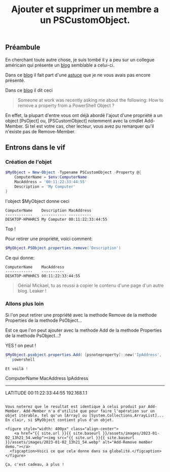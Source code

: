 ﻿---
title: "Ajouter et supprimer un membre a un PSCustomObject."
excerpt: "Add-Member n'est pas indispensable, et Remove-Member pourrait être écrit."
category: PowerShell
classes: wide
comments: true
tags: 
  - PowerShell
  - Tips
header:
  teaser: /assets/images/Invoke-Inputbox.webp
  image_description: "Boite de dialogue en WInForm."
---

## Préambule

En cherchant toute autre chose, je suis tombé il y a peu sur un collegue américain qui présente un [blog](https://lazywinadmin.com/) semblable a celui-ci.

Dans ce [blog](https://lazywinadmin.com/) il fait part d'une [astuce](https://lazywinadmin.com/2017/06/Remove_PSObject_Property.html) que je ne vous avais pas encore présenté.

Dans ce [blog](https://lazywinadmin.com/) il dit ceci

> Someone at work was recently asking me about the following: How to remove a property from a PowerShell Object ?

En effet, la plupart d'entre vous ont déjà abordé l'ajout d'une propriété a un object [PsOject] ou, [PSCustomObject] notemment avec la cmdlet Add-Member. Si tel est votre cas, cher lecteur, vous avez pu remarquer qu'il n'existe pas de Remove-Member.

## Entrons dans le vif

### Création de l'objet

```powershell
$MyObject = New-Object -Typename PSCustomObject -Property @{
    ComputerName = $env:ComputerName
    MacAddress = '00:11:22:33:44:55'
    Description = 'My Computer'
}
```

l'object $MyObject donne ceci

```
ComputerName    Description MacAddress
------------    ----------- ----------
DESKTOP-HPHHRC5 My Computer 00:11:22:33:44:55
```

Top ! 

Pour retirer une propriété, voici comment:

```powershell
$MyObject.PSObject.properties.remove('Description')
```

Ce qui donne:

```
ComputerName    MacAddress
------------    ----------
DESKTOP-HPHHRC5 00:11:22:33:44:55
```

> Génial Mickael, tu as reussi à copier le contenu d'une page d'un autre blog. Leaker !

### Allons plus loin

Si l'on peut retirer une propriété avec la methode Remove de la methode Properties de la methode PsObject...

Est ce que l'on peut ajouter avec la methode Add de la methode Properties de la methode PsObject...?

YES ! on peut !

```powershell
$MyObject.psobject.properties.Add( [psnoteproperty]::new('IpAddress', '192.168.1.1') )
```powershell

Et voilà !

```
ComputerName MacAddress        IpAddress  
------------ ----------        ---------  
LATITUDE     00:11:22:33:44:55 192.168.1.1
```

Vous noterez que le resultat est identique à celui produit par Add-Member. Add-Member n'a d'utilité que pour faire l'opération sur un objet itérable, tel qu'un [Array] ou [System.Collections.ArrayList]... En clair, si $MyObject contient plus d'un objet.

<figure style="width: 400px" class="align-center">
	<a href="{{ site.url }}{{ site.baseurl }}/assets/images/2023-01-02_13h21_54.webp"><img src="{{ site.url }}{{ site.baseurl }}/assets/images/2023-01-02_13h21_54.webp" alt="Add-Remove member demo."></a>
  <figcaption>Voici ce que cela donne dans sa globalité.</figcaption>
</figure>

Ça, c'est cadeau, à plus !
